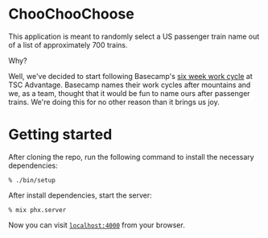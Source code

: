 # ChooChooChoose

This application is meant to randomly select a US passenger train name out of a
list of approximately 700 trains.

Why?

Well, we've decided to start following Basecamp's [six week work
cycle](https://basecamp.com/help/3/guides/how-we-work/six-week-cycle) at TSC
Advantage.  Basecamp names their work cycles after mountains and we, as a team,
thought that it would be fun to name ours after passenger trains.  We're doing
this for no other reason than it brings us joy.

# Getting started

After cloning the repo, run the following command to install the necessary
dependencies:

    % ./bin/setup

After install dependencies, start the server:

    % mix phx.server

Now you can visit [`localhost:4000`](http://localhost:4000) from your browser.

